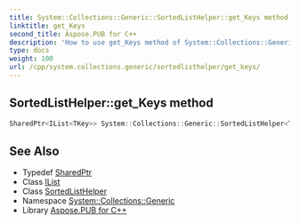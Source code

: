 ```yaml
---
title: System::Collections::Generic::SortedListHelper::get_Keys method
linktitle: get_Keys
second_title: Aspose.PUB for C++
description: 'How to use get_Keys method of System::Collections::Generic::SortedListHelper class in C++.'
type: docs
weight: 100
url: /cpp/system.collections.generic/sortedlisthelper/get_keys/
---
```

## SortedListHelper::get_Keys method




```cpp
SharedPtr<IList<TKey>> System::Collections::Generic::SortedListHelper<TKey, TValue>::get_Keys() const
```

## See Also

* Typedef [SharedPtr](../../../system/sharedptr/)
* Class [IList](../../ilist/)
* Class [SortedListHelper](../)
* Namespace [System::Collections::Generic](../../)
* Library [Aspose.PUB for C++](../../../)
